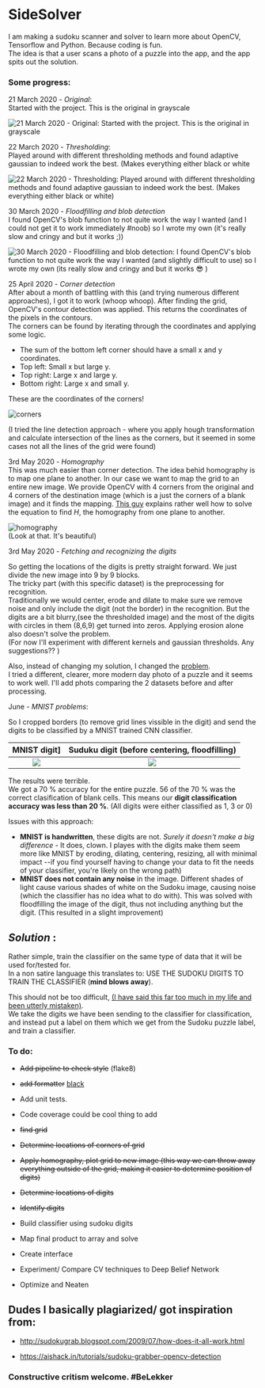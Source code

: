 # SideSolver
I am making a sudoku scanner and solver to learn more about OpenCV, Tensorflow and Python. Because coding is fun.  
The idea is that a user scans a photo of a puzzle into the app, and the app spits out the solution.

### Some progress:


21 March 2020 - *Original*:  
Started with the project. This is the original in grayscale

![21 March 2020 - *Original*: Started with the project. This is the original in grayscale](progress/original.png)  

22 March 2020 - *Thresholding*:  
Played around with different thresholding methods and found adaptive gaussian to indeed work the best. (Makes everything either black or white

![22 March 2020 - *Thresholding*: Played around with different thresholding methods and found adaptive gaussian to indeed work the best. (Makes everything either black or white)](progress/thresholded.png)  

30 March 2020 - *Floodfilling and blob detection*  
I found OpenCV's blob function to not quite work the way I wanted (and I could not get it to work immediately #noob) so I wrote my own (it's really slow and cringy and but it works ;))

![30 March 2020 - *Floodfilling and blob detection*: I found OpenCV's blob function to not quite work the way I wanted (and slightly difficult to use) so I wrote my own (its really slow and cringy and but it works :sunglasses: )](progress/grid.png)  


25 April 2020 - *Corner detection*  
After about a month of battling with this (and trying numerous different approaches), I got it to work (whoop whoop). After finding the grid, OpenCV's contour detection was applied. This returns the coordinates of the pixels in the contours.   
The corners can be found by iterating through the coordinates and applying some logic.    

- The sum of the bottom left corner should have a small x and y coordinates.  
- Top left: Small x but large y.  
- Top right: Large x and large y.  
- Bottom right: Large x and small y.  

These are the coordinates of the corners!

![corners](progress/corners_original.png)    

(I tried the line detection approach - where you apply hough transformation and calculate intersection of the lines as the corners, but it seemed in some cases not all the lines of the grid were found)  


3rd May 2020 - *Homography*  
This was much easier than corner detection. The idea behid homography is to map one plane to another. In our case we want to map the grid to an entire new image. We provide OpenCV with 4 corners from the original and 4 corners of the destination image (which is a just the corners of a blank image) and it finds the mapping. [This guy](https://www.learnopencv.com/image-alignment-feature-based-using-opencv-c-python) explains rather well how to solve the equation to find *H*, the homography from one plane to another.  

![homography](progress/applied_homography.png)    
(Look at that. It's beautiful)  


3rd May 2020 - *Fetching and recognizing the digits*  

So getting the locations of the digits is pretty straight forward. We just divide the new image into 9 by 9 blocks.  
The tricky part (with this specific dataset) is the preprocessing for recognition.  
Traditionally we would center, erode and dilate to make sure we remove noise and only include the digit (not the border) in the recognition. But the digits are a bit blurry,(see the thresholded image) and the most of the digits with circles in them (8,6,9) get turned into zeros. Applying erosion alone also doesn't solve the problem.  
(For now I'll experiment with different kernels and gaussian thresholds. Any suggestions?? )  

Also, instead of changing my solution, I changed the [problem](https://wimdecoach.nl/korte-ondersteuning/the-problem-is-not-the-problem).  
I tried a different, clearer, more modern day photo of a puzzle and it seems to work well. I'll add phots comparing the 2 datasets before and after processing.

June - *MNIST problems*:

So I cropped borders (to remove grid lines vissible in the digit) and send the digits to be classified by a MNIST trained CNN classifier.  


MNIST digit]             |  Suduku digit (before centering, floodfilling)
:-------------------------:|:-------------------------:
![](progress/1mnist.png)  |  ![](progress/Figure_1.png)

The results were terrible.  
We got a 70 % accuracy for the entire puzzle. 56 of the 70 % was the correct clasification of blank cells. This means our **digit classification accuracy was less than 20 %**. (All digits were either classified as 1, 3 or 0)

Issues with this approach:   

- **MNIST is handwritten**, these digits are not.  *Surely it doesn't make a big difference*  - It does, clown. I playes with the digits make them seem more like MNIST by eroding, dilating, centering, resizing, all with minimal impact --if you find yourself having to change your data to fit the needs of your classifier, you're likely on the wrong path)    
- **MNIST does not contain any noise** in the image. Different shades of light cause various shades of white on the Sudoku image, causing noise (which the classifier has no idea what to do with).  This was solved with floodfilling the image of the digit, thus not including anything but the digit. (This resulted in a slight improvement)  

## *Solution* :  

Rather simple, train the classifier on the same type of data that it will be used for/tested for.  
In a non satire language this translates to: USE THE SUDOKU DIGITS TO TRAIN THE CLASSIFIER (**mind blows away**).  

This should not be too difficult, [(I have said this far too much in my life and been utterly mistaken)](https://i.gifer.com/KzC.gif).  
We  take the digits we have been sending to the classifier for classification, and instead put a label on them which we get from the Sudoku puzzle label, and train a classifier.



### To do:
- ~~Add pipeline to check style~~ (flake8)
- ~~add formatter~~ [black](https://black.readthedocs.io/en/stable/)
 - Add unit tests. 
- Code coverage could be cool thing to add 
- ~~find grid~~
- ~~Determine locations of corners of grid~~
- ~~Apply homography, plot grid to new image (this way we can throw away everything outside of the grid, making it easier to determine position of digits)~~
- ~~Determine locations of digits~~
- ~~Identify digits~~
- Build classifier using sudoku digits
- Map final product to array and solve

- Create interface

- Experiment/ Compare CV techniques to Deep Belief Network

- Optimize and Neaten 

## Dudes I basically plagiarized/ got inspiration from:
- http://sudokugrab.blogspot.com/2009/07/how-does-it-all-work.html

- https://aishack.in/tutorials/sudoku-grabber-opencv-detection


### Constructive critism welcome. #BeLekker
